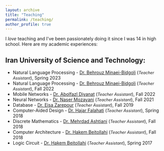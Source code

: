 ```yaml
---
layout: archive
title: "Teaching"
permalink: /teaching/
author_profile: true
---
```



I *love* teaching and I've been passionately doing it since I was 14 in high school. Here are my academic experiences:

## Iran University of Science and Technology:
- Natural Language Processing - [Dr. Behrouz Minaei-Bidgoli](http://minaei.iust.ac.ir/) (<i style='font-size: 0.9em;'>Teacher Assistant</i>), Spring 2023
- Natural Language Processing - [Dr. Behrouz Minaei-Bidgoli](http://minaei.iust.ac.ir/) (<i style='font-size: 0.9em;'>Teacher Assistant</i>), Fall 2022
- Mobile Networks - [Dr. Abolfazl Diyanat](https://its.iust.ac.ir/profile/en/adiyanat) (<i style='font-size: 0.9em;'>Teacher Assistant</i>), Fall 2022
- Neural Networks - [Dr. Naser Mozayani](http://webpages.iust.ac.ir/mozayani/) (<i style='font-size: 0.9em;'>Teacher Assistant</i>), Fall 2021
- Database - [Dr. Eisa Zarepour](https://its.iust.ac.ir/profile/en/zarepour) (<i style='font-size: 0.9em;'>Teacher Assistant</i>), Fall 2019
- Computer-Aided Design - [Dr. Hajar Falahati](https://scholar.google.com/citations?user=gm3mlIoAAAAJ&hl=en) (<i style='font-size: 0.9em;'>Teacher Assistant</i>), Spring 2018
- Discrete Mathematics - [Dr. Mehrdad Ashtiani](http://webpages.iust.ac.ir/m_ashtiani/) (<i style='font-size: 0.9em;'>Teacher Assistant</i>), Fall 2018
- Computer Architecture - [Dr. Hakem Beitollahi](http://webpages.iust.ac.ir/beitollahi/) (<i style='font-size: 0.9em;'>Teacher Assistant</i>), Fall 2018
- Logic Circuit - [Dr. Hakem Beitollahi](http://webpages.iust.ac.ir/beitollahi/) (<i style='font-size: 0.9em;'>Teacher Assistant</i>), Spring 2017
